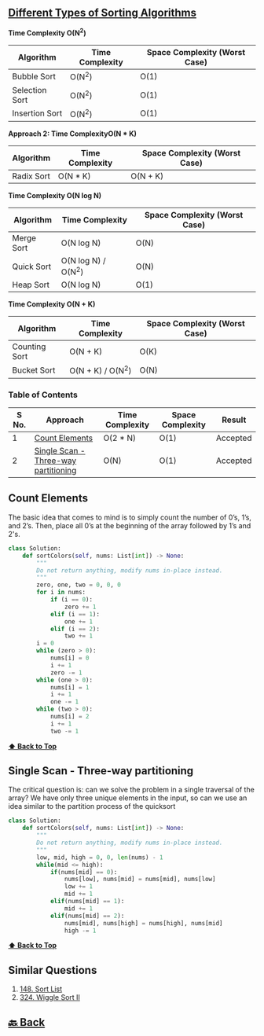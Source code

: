 <h2><a href="https://github.com/sanjay9616/data-structure-and-alogrithms/blob/master/Sorting/README.md">Different Types of Sorting Algorithms</a></h2>

**Time Complexity O(N<sup>2</sup>)**

| Algorithm      | Time Complexity  | Space Complexity (Worst Case) |
| -------------- | ---------------- | ----------------------------- |
| Bubble Sort    | O(N<sup>2</sup>) | O(1)                          |
| Selection Sort | O(N<sup>2</sup>) | O(1)                          |
| Insertion Sort | O(N<sup>2</sup>) | O(1)                          |

**Approach 2: Time ComplexityO(N * K)**

| Algorithm  | Time Complexity | Space Complexity (Worst Case) |
| ---------- | --------------- | ----------------------------- |
| Radix Sort | O(N * K)        | O(N + K)                      |

**Time Complexity O(N log N)**

| Algorithm  | Time Complexity               | Space Complexity (Worst Case) |
| ---------- | ----------------------------- | ----------------------------- |
| Merge Sort | O(N log N)                    | O(N)                          |
| Quick Sort | O(N log N) / O(N<sup>2</sup>) | O(N)                          |
| Heap Sort  | O(N log N)                    | O(1)                          |

**Time Complexity O(N + K)**

| Algorithm     | Time Complexity             | Space Complexity (Worst Case) |
| ------------- | --------------------------- | ----------------------------- |
| Counting Sort | O(N + K)                    | O(K)                          |
| Bucket Sort   | O(N + K) / O(N<sup>2</sup>) | O(N)                          |

### Table of Contents

| S No. | Approach                                                                      | Time Complexity | Space Complexity | Result   |
| ----- | ----------------------------------------------------------------------------- | --------------- | ---------------- | -------- |
| 1     | [Count Elements](#Count-Elements)                                             | O(2 * N)        | O(1)             | Accepted |
| 2     | [Single Scan - Three-way partitioning](#Single-Scan---Three-way-partitioning) | O(N)            | O(1)             | Accepted |

### <h2>Count Elements</h2>

The basic idea that comes to mind is to simply count the number of 0’s, 1’s, and 2’s. Then, place all 0’s at the beginning of the array followed by 1’s and 2's.

```py
class Solution:
    def sortColors(self, nums: List[int]) -> None:
        """
        Do not return anything, modify nums in-place instead.
        """
        zero, one, two = 0, 0, 0
        for i in nums:
            if (i == 0):
                zero += 1
            elif (i == 1):
                one += 1
            elif (i == 2):
                two += 1
        i = 0
        while (zero > 0):
            nums[i] = 0
            i += 1
            zero -= 1
        while (one > 0):
            nums[i] = 1
            i += 1
            one -= 1
        while (two > 0):
            nums[i] = 2
            i += 1
            two -= 1
```

**[⬆ Back to Top](#table-of-contents)**

### <h2>Single Scan - Three-way partitioning</h2>

The critical question is: can we solve the problem in a single traversal of the array? We have only three unique elements in the input, so can we use an idea similar to the partition process of the quicksort

```py
class Solution:
    def sortColors(self, nums: List[int]) -> None:
        """
        Do not return anything, modify nums in-place instead.
        """
        low, mid, high = 0, 0, len(nums) - 1
        while(mid <= high):
            if(nums[mid] == 0):
                nums[low], nums[mid] = nums[mid], nums[low]
                low += 1
                mid += 1
            elif(nums[mid] == 1):
                mid += 1
            elif(nums[mid] == 2):
                nums[mid], nums[high] = nums[high], nums[mid]
                high -= 1
```

**[⬆ Back to Top](#table-of-contents)**

<h2>Similar Questions</h2>

1. <a href="https://leetcode.com/problems/sort-list/description/">148. Sort List</a>
2. <a href="https://leetcode.com/problems/wiggle-sort-ii/description/">324. Wiggle Sort II</a>

<h2><a href="https://github.com/sanjay9616/Striver-180/blob/master/README.md"> 🔙 Back</a></h2>
